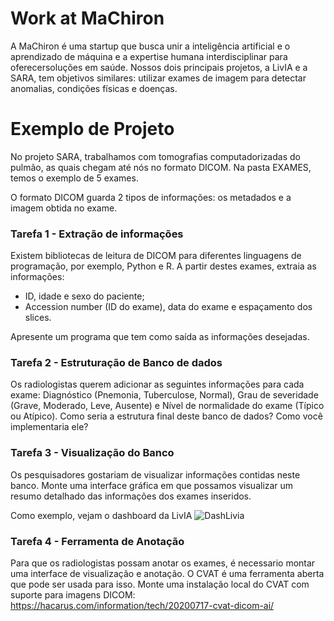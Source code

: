 # Work at MaChiron

A MaChiron é uma startup que busca unir a inteligência artificial e o aprendizado de máquina e a expertise humana interdisciplinar para oferecersoluções em saúde. Nossos dois principais projetos, a LivIA e a SARA, tem objetivos similares: utilizar exames de imagem para detectar anomalias, condições físicas e doenças.

# Exemplo de Projeto

No projeto SARA, trabalhamos com tomografias computadorizadas do pulmão, as quais chegam até nós no formato DICOM.
Na pasta EXAMES, temos o exemplo de 5 exames.

O formato DICOM guarda 2 tipos de informações: os metadados e a imagem obtida no exame.

### Tarefa 1 - Extração de informações

Existem bibliotecas de leitura de DICOM para diferentes linguagens de programação, por exemplo, Python e R. A partir destes exames, extraia as informações:
- ID, idade e sexo do paciente;
- Accession number (ID do exame), data do exame e espaçamento dos slices.

Apresente um programa que tem como saída as informações desejadas.

### Tarefa 2 - Estruturação de Banco de dados

Os radiologistas querem adicionar as seguintes informações para cada exame: Diagnóstico (Pnemonia, Tuberculose, Normal), Grau de severidade (Grave, Moderado, Leve, Ausente) e Nível de normalidade do exame (Típico ou Atípico).
Como seria a estrutura final deste banco de dados? Como você implementaria ele?

### Tarefa 3 - Visualização do Banco

Os pesquisadores gostariam de visualizar informações contidas neste banco. Monte uma interface gráfica em que possamos visualizar um resumo detalhado das informações dos exames inseridos. 

Como exemplo, vejam o dashboard da LivIA
![DashLivia](https://user-images.githubusercontent.com/10574148/109868849-e9fa9300-7c46-11eb-955d-040c13e10786.jpeg)


### Tarefa 4 - Ferramenta de Anotação

Para que os radiologistas possam anotar os exames, é necessario montar uma interface de visualização e anotação. O CVAT é uma ferramenta aberta que pode ser usada para isso. Monte uma instalação local do CVAT com suporte para imagens DICOM: https://hacarus.com/information/tech/20200717-cvat-dicom-ai/


